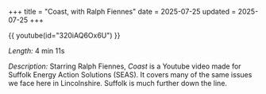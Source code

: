 +++
title = "Coast, with Ralph Fiennes"
date = 2025-07-25
updated = 2025-07-25
+++

{{ youtube(id="320iAQ6Ox6U") }}

_Length:_ 4 min 11s

_Description:_ Starring Ralph Fiennes, _Coast_ is a Youtube video made for Suffolk Energy Action Solutions (SEAS). It covers many of the same issues we face here in Lincolnshire. Suffolk is much further down the line.